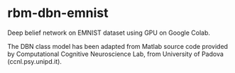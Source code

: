# rbm-dbn-emnist
Deep belief network on EMNIST dataset using GPU on Google Colab.

The DBN class model has been adapted from Matlab source code provided by Computational Cognitive Neuroscience Lab, from University of Padova (ccnl.psy.unipd.it).
